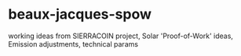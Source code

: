 # beaux-jacques-spow
working ideas from SIERRACOIN project, Solar 'Proof-of-Work' ideas, Emission adjustments, technical params
